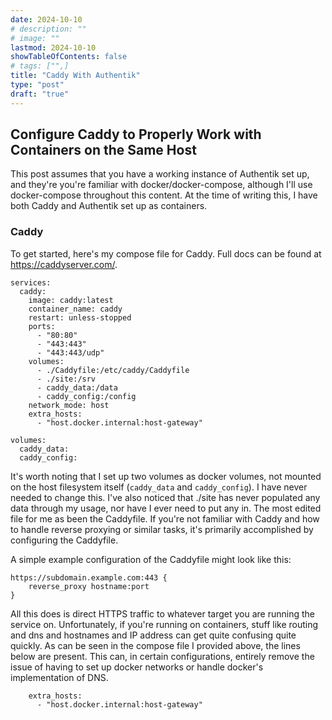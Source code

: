 ```yaml
---
date: 2024-10-10
# description: ""
# image: ""
lastmod: 2024-10-10
showTableOfContents: false
# tags: ["",]
title: "Caddy With Authentik"
type: "post"
draft: "true"
---
```


## Configure Caddy to Properly Work with Containers on the Same Host

This post assumes that you have a working instance of Authentik set up, and they're you're familiar with docker/docker-compose, although I'll use docker-compose throughout this content. At the time of writing this, I have both Caddy and Authentik set up as containers.

### Caddy

To get started, here's my compose file for Caddy. Full docs can be found at https://caddyserver.com/.

```
services:
  caddy:
    image: caddy:latest
    container_name: caddy
    restart: unless-stopped
    ports:
      - "80:80"
      - "443:443"
      - "443:443/udp"
    volumes:
      - ./Caddyfile:/etc/caddy/Caddyfile
      - ./site:/srv
      - caddy_data:/data
      - caddy_config:/config
    network_mode: host
    extra_hosts:
      - "host.docker.internal:host-gateway"

volumes:
  caddy_data:
  caddy_config:
```

It's worth noting that I set up two volumes as docker volumes, not mounted on the host filesystem itself (`caddy_data` and `caddy_config`). I have never needed to change this. I've also noticed that ./site has never populated any data through my usage, nor have I ever need to put any in. The most edited file for me as been the Caddyfile. If you're not familiar with Caddy and how to handle reverse proxying or similar tasks, it's primarily accomplished by configuring the Caddyfile.

A simple example configuration of the Caddyfile might look like this:

```
https://subdomain.example.com:443 {
    reverse_proxy hostname:port
}
```
All this does is direct HTTPS traffic to whatever target you are running the service on. Unfortunately, if you're running on containers, stuff like routing and dns and hostnames and IP address can get quite confusing quite quickly.
As can be seen in the compose file I provided above, the lines below are present. This can, in certain configurations, entirely remove the issue of having to set up docker networks or handle docker's implementation of DNS.

```
    extra_hosts:
      - "host.docker.internal:host-gateway"
```
